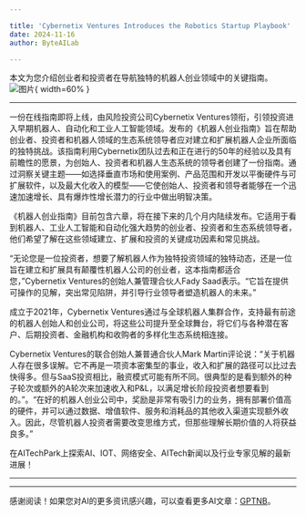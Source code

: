 ```yaml
---

title: 'Cybernetix Ventures Introduces the Robotics Startup Playbook'
date: 2024-11-16
author: ByteAILab

---
```


本文为您介绍创业者和投资者在导航独特的机器人创业领域中的关键指南。![图片](https://ai-techpark.com/wp-content/uploads/2024/11/Cybernetix-960x540.jpg){ width=60% }

---
一份在线指南即将上线，由风险投资公司Cybernetix Ventures领衔，引领投资进入早期机器人、自动化和工业人工智能领域。发布的《机器人创业指南》旨在帮助创业者、投资者和机器人领域的生态系统领导者应对建立和扩展机器人企业所面临的独特挑战。该指南利用Cybernetix团队过去和正在进行的50年的经验以及具有前瞻性的愿景，为创始人、投资者和机器人生态系统的领导者创建了一份指南。通过洞察关键主题——如选择垂直市场和使用案例、产品范围和开发以平衡硬件与可扩展软件，以及最大化收入的模型——它使创始人、投资者和领导者能够在一个迅速加速增长、具有爆炸性增长潜力的行业中做出明智决策。

《机器人创业指南》目前包含六章，将在接下来的几个月内陆续发布。它适用于看到机器人、工业人工智能和自动化强大趋势的创业者、投资者和生态系统领导者，他们希望了解在这些领域建立、扩展和投资的关键成功因素和常见挑战。

“无论您是一位投资者，想要了解机器人作为独特投资领域的独特动态，还是一位旨在建立和扩展具有颠覆性机器人公司的创业者，这本指南都适合您，”Cybernetix Ventures的创始人兼管理合伙人Fady Saad表示。“它旨在提供可操作的见解，突出常见陷阱，并引导行业领导者塑造机器人的未来。”

成立于2021年，Cybernetix Ventures通过与全球机器人集群合作，支持最有前途的机器人创始人和创业公司，将这些公司提升至全球舞台，将它们与各种潜在客户、后期投资者、金融机构和收购者的多样化生态系统相连接。

Cybernetix Ventures的联合创始人兼普通合伙人Mark Martin评论说：“关于机器人存在很多误解。它不再是一项资本密集型的事业，收入和扩展的路径可以比过去快得多。但与SaaS投资相比，融资模式可能有所不同。很典型的是看到额外的种子轮次或额外的A轮次来加速收入和P&L，以满足增长阶段投资者想要看到的。”。“在好的机器人创业公司中，奖励是非常有吸引力的业务，拥有部署价值高的硬件，并可以通过数据、增值软件、服务和消耗品的其他收入渠道实现额外收入。因此，尽管机器人投资者需要改变思维方式，但那些理解长期价值的人将获益良多。”

在AITechPark上探索AI、IOT、网络安全、AITech新闻以及行业专家见解的最新进展！

---
---
感谢阅读！如果您对AI的更多资讯感兴趣，可以查看更多AI文章：[GPTNB](https://gptnb.com)。